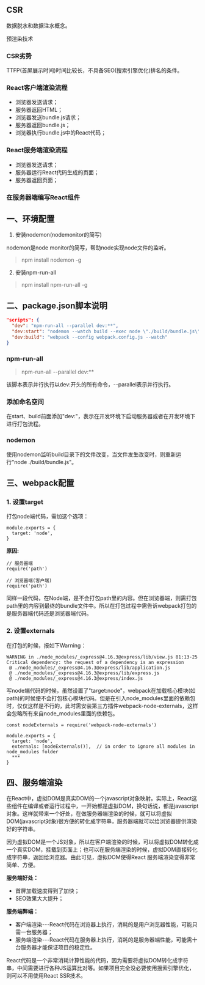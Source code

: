 

## CSR

数据脱水和数据注水概念。

预渲染技术

### CSR劣势

TTFP(首屏展示时间)时间比较长，不具备SEO(搜索引擎优化)排名的条件。


### React客户端渲染流程

+ 浏览器发送请求；
+ 服务器返回HTML；
+ 浏览器发送bundle.js请求；
+ 服务器返回bundle.js；
+ 浏览器执行bundle.js中的React代码；

### React服务端渲染流程

+ 浏览器发送请求；
+ 服务器运行React代码生成的页面；
+ 服务器返回页面；

### 在服务器端编写React组件

## 一、环境配置

1. 安装nodemon(nodemonitor的简写)

nodemon是node monitor的简写，帮助node实现node文件的监听。

> npm install nodemon -g

2. 安装npm-run-all

> npm install npm-run-all -g

## 二、package.json脚本说明

```json
"scripts": {
  "dev": "npm-run-all --parallel dev:**",
  "dev:start": "nodemon --watch build --exec node \"./build/bundle.js\"",
  "dev:build": "webpack --config webpack.config.js --watch"
}
```

### npm-run-all

> npm-run-all --parallel dev:** 

该脚本表示并行执行以dev:开头的所有命令，--parallel表示并行执行。

### 添加命名空间
在start、build前面添加"dev:"，表示在开发环境下启动服务器或者在开发环境下进行打包流程。

### nodemon

使用nodemon监听build目录下的文件改变，当文件发生改变时，则重新运行"node ./build/bundle.js"。

## 三、webpack配置

### 1. 设置target

打包node端代码，需加这个选项：

```JS
module.exports = {
  target: 'node',      
}
```

**原因:**

```JS
// 服务器端
require('path')

// 浏览器端(客户端)
require('path')
```

同样一段代码，在Node端，是不会打包path里的内容。但在浏览器端，则需打包path里的内容到最终的bundle文件中。所以在打包过程中需告诉webpack打包的是服务器端代码还是浏览器端代码。

### 2. 设置externals

在打包的时候，报如下Warning：

```
WARNING in ./node_modules/_express@4.16.3@express/lib/view.js 81:13-25
Critical dependency: the request of a dependency is an expression
 @ ./node_modules/_express@4.16.3@express/lib/application.js
 @ ./node_modules/_express@4.16.3@express/lib/express.js
 @ ./node_modules/_express@4.16.3@express/index.js
```

写node端代码的时候，虽然设置了"target:node"，webpack在加载核心模块(如path)的时候便不会打包核心模块代码。但是在引入node_modules里面的依赖包时，仅仅这样是不行的，此时需安装第三方插件webpack-node-externals，这样会忽略所有来自node_modules里面的依赖包。

```JS
const nodeExternals = require('webpack-node-externals')

module.exports = {
  target: 'node',                   
  externals: [nodeExternals()],  // in order to ignore all modules in node_modules folder
  ***
}
```

## 四、服务端渲染

在React中，虚拟DOM是真实DOM的一个javascript对象映射。实际上，React这些组件在编译或者运行过程中，一开始都是虚拟DOM，换句话说，都是javascript对象。这样就带来一个好处，在做服务器端渲染的时候，就可以将虚拟DOM(javascript对象)很方便的转化成字符串，服务器端就可以给浏览器提供渲染好的字符串。

因为虚拟DOM是一个JS对象，所以在客户端渲染的时候，可以将虚拟DOM转化成一个真实DOM，挂载到页面上；也可以在服务端渲染的时候，虚拟DOM直接转化成字符串，返回给浏览器。由此可见，虚拟DOM使得React 服务端渲染变得非常简单、方便。

**服务端好处：**

+ 首屏加载速度得到了加快；
+ SEO效果大大提升；

**服务端弊端：**

+ 客户端渲染---React代码在浏览器上执行，消耗的是用户浏览器性能，可能只需一台服务器；
+ 服务端渲染---React代码在服务器上执行，消耗的是服务器端性能，可能需十台服务器才能保证项目的稳定性。

React代码是一个非常消耗计算性能的代码，因为需要将虚拟DOM转化成字符串，中间需要进行各种JS运算比对等。如果项目完全没必要使用搜索引擎优化，则可以不用使用React SSR技术。